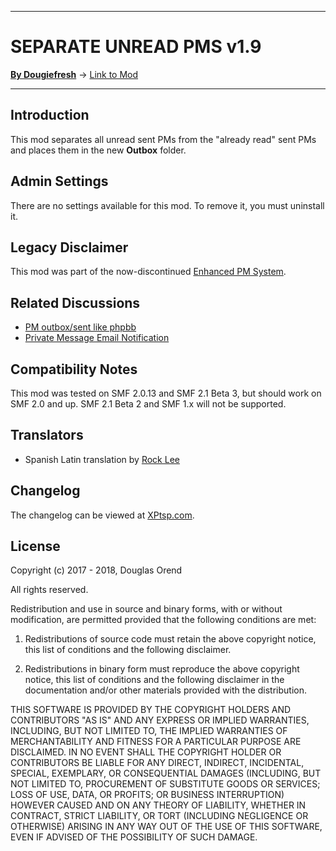-------

# SEPARATE UNREAD PMS v1.9

[**By Dougiefresh**](http://www.simplemachines.org/community/index.php?action=profile;u=253913) -> [Link to Mod](http://custom.simplemachines.org/mods/index.php?mod=4141)

-------

## Introduction
This mod separates all unread sent PMs from the "already read" sent PMs and places them in the new **Outbox** folder.

## Admin Settings
There are no settings available for this mod.  To remove it, you must uninstall it.

## Legacy Disclaimer
This mod was part of the now-discontinued [Enhanced PM System](http://www.simplemachines.org/community/index.php?topic=521508.0).

## Related Discussions

- [PM outbox/sent like phpbb](http://www.simplemachines.org/community/index.php?topic=128571)
- [Private Message Email Notification](http://www.simplemachines.org/community/index.php?topic=426840)

## Compatibility Notes
This mod was tested on SMF 2.0.13 and SMF 2.1 Beta 3, but should work on SMF 2.0 and up.  SMF 2.1 Beta 2 and SMF 1.x will not be supported.

## Translators

- Spanish Latin translation by [Rock Lee](http://www.simplemachines.org/community/index.php?action=profile;u=322597)

## Changelog
The changelog can be viewed at [XPtsp.com](http://www.xptsp.com/board/free-modifications/separated-unread-pms/?tab=1).

## License
Copyright (c) 2017 - 2018, Douglas Orend

All rights reserved.

Redistribution and use in source and binary forms, with or without modification, are permitted provided that the following conditions are met:

1. Redistributions of source code must retain the above copyright notice, this list of conditions and the following disclaimer.

2. Redistributions in binary form must reproduce the above copyright notice, this list of conditions and the following disclaimer in the documentation and/or other materials provided with the distribution.

THIS SOFTWARE IS PROVIDED BY THE COPYRIGHT HOLDERS AND CONTRIBUTORS "AS IS" AND ANY EXPRESS OR IMPLIED WARRANTIES, INCLUDING, BUT NOT LIMITED TO, THE IMPLIED WARRANTIES OF MERCHANTABILITY AND FITNESS FOR A PARTICULAR PURPOSE ARE DISCLAIMED. IN NO EVENT SHALL THE COPYRIGHT HOLDER OR CONTRIBUTORS BE LIABLE FOR ANY DIRECT, INDIRECT, INCIDENTAL, SPECIAL, EXEMPLARY, OR CONSEQUENTIAL DAMAGES (INCLUDING, BUT NOT LIMITED TO, PROCUREMENT OF SUBSTITUTE GOODS OR SERVICES; LOSS OF USE, DATA, OR PROFITS; OR BUSINESS INTERRUPTION) HOWEVER CAUSED AND ON ANY THEORY OF LIABILITY, WHETHER IN CONTRACT, STRICT LIABILITY, OR TORT (INCLUDING NEGLIGENCE OR OTHERWISE) ARISING IN ANY WAY OUT OF THE USE OF THIS SOFTWARE, EVEN IF ADVISED OF THE POSSIBILITY OF SUCH DAMAGE.
